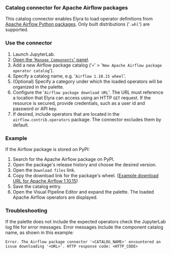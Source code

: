 ### Catalog connector for Apache Airflow packages

This catalog connector enables Elyra to load operator definitions from [Apache Airflow Python packages](https://airflow.apache.org/docs/apache-airflow/stable/_api/airflow/operators/index.html). Only built distributions ('`.whl`') are supported.

### Use the connector

1. Launch JupyterLab.
1. [Open the '`Manage Components`' panel](
https://elyra.readthedocs.io/en/stable/user_guide/pipeline-components.html#managing-custom-components-using-the-jupyterlab-ui).
1. Add a new Airflow package catalog ('`+`' > '`New Apache Airflow package operator catalog`').
1. Specify a catalog name, e.g. '`Airflow 1.10.15 wheel`'.
1. (Optional) Specify a category under which the loaded operators will be organized in the palette.
1. Configure the '`Airflow package download URL`'. The URL must reference a location that Elyra can access using an HTTP `GET` request. If the resource is secured, provide credentials, such as a user id and password or API key.
1. If desired, include operators that are located in the `airflow.contrib.operators` package. The connector excludes them by default.

### Example

If the Airflow package is stored on PyPI:
   1. Search for the Apache Airflow package on PyPI.
   1. Open the package's release history and choose the desired version.
   1. Open the `Download files` link.
   1. Copy the download link for the package's wheel. ([Example download URL for Apache Airflow 1.10.15](https://files.pythonhosted.org/packages/f0/3a/f5ce74b2bdbbe59c925bb3398ec0781b66a64b8a23e2f6adc7ab9f1005d9/apache_airflow-1.10.15-py2.py3-none-any.whl))
1. Save the catalog entry.
1. Open the Visual Pipeline Editor and expand the palette. The loaded Apache Airflow operators are displayed.

### Troubleshooting

If the palette does not include the expected operators check the JupyterLab log file for error messages. Error messages include the component catalog name, as shown in this example:
```
Error. The Airflow package connector '<CATALOG_NAME>' encountered an issue downloading '<URL>'. HTTP response code: <HTTP_CODE>
```
